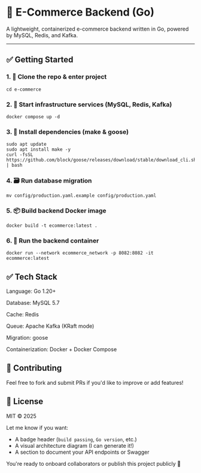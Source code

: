 # 🛒 E-Commerce Backend (Go)

A lightweight, containerized e-commerce backend written in Go, powered by MySQL, Redis, and Kafka.

---

## ✅ Getting Started

### 1. 🚀 Clone the repo & enter project
```
cd e-commerce
```

### 2. 🐳 Start infrastructure services (MySQL, Redis, Kafka)
```
docker compose up -d
```

### 3. 🧰 Install dependencies (make & goose)
```
sudo apt update
sudo apt install make -y
curl -fsSL https://github.com/block/goose/releases/download/stable/download_cli.sh | bash
```

### 4. 🗃️ Run database migration
```
mv config/production.yaml.example config/production.yaml
```

### 5. 📦 Build backend Docker image
```
docker build -t ecommerce:latest .
```

### 6. 🚀 Run the backend container
```
docker run --network ecommerce_network -p 8082:8082 -it ecommerce:latest
```

## ✅ Tech Stack
Language: Go 1.20+

Database: MySQL 5.7

Cache: Redis

Queue: Apache Kafka (KRaft mode)

Migration: goose

Containerization: Docker + Docker Compose

## 🤝 Contributing
Feel free to fork and submit PRs if you'd like to improve or add features!

## 🧪 License
MIT © 2025

Let me know if you want:
- A badge header (`build passing`, `Go version`, etc.)
- A visual architecture diagram (I can generate it!)
- A section to document your API endpoints or Swagger

You're ready to onboard collaborators or publish this project publicly 💪